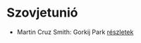 # Szovjetunió

- Martin Cruz Smith: Gorkij Park [részletek](../_details/Martin%20Cruz%20Smith.md#id_1214)